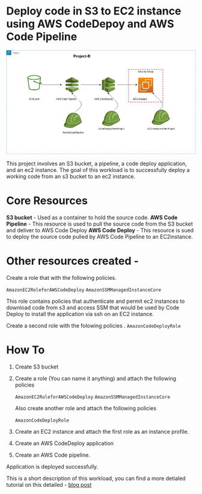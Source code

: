 # Deploy code in S3 to EC2 instance using AWS CodeDepoy and AWS Code Pipeline

![Deploy code in S3 to EC2 instance using AWS CodeDepoy and AWS Code Pipeline](https://github.com/blackxavier/code-deploy-test/blob/main/code-deploy.jpg "Deploy code in S3 to EC2 instance using AWS CodeDepoy and AWS Code Pipeline")

This project involves an S3 bucket, a pipeline, a code deploy application, and an ec2 instance. The goal of this workload is to successfully deploy a working code from an s3 bucket to an ec2 instance. 

# Core Resources 
 __S3 bucket__ - Used as a container to hold the source code. 
 __AWS Code Pipeline__ - This resource is used to pull the source code from the S3 bucket and deliver to AWS Code Deploy
 __AWS Code Deploy__ - This resource is sued to deploy the source code pulled by AWS Code Pipeline to an EC2instance. 

# Other resources created - 

Create a role that with the following policies.

``` AmazonEC2RoleforAWSCodeDeploy ```
``` AmazonSSMManagedInstanceCore ```

 This role contains policies that authenticate and permit ec2 instances to download code from s3 and access SSM that would be used by Code Deploy to install the application via ssh on an EC2 instance. 

Create a second role with the folowing policies . 
```` AmazonCodeDeployRole ````



# How To

1. Create S3 bucket
 2. Create a role (You can name it anything) and attach the following policies

     ```` AmazonEC2RoleforAWSCodeDeploy ````
        ```` AmazonSSMManagedInstanceCore ````

    Also create another role and attach the following policies

      ```` AmazonCodeDeployRole ````
3. Create an EC2 instance and attach the first role as an instance profile. 

4. Create an AWS CodeDeploy application
5. Create an AWS Code pipeline. 

Application is deployed successfully. 

 This is a short description of this workload,  you can find a more detialed tutorial on this detailed - [blog post](https://medium.com/@GeorgeBaidooJr/ci-cd-pipeline-deploy-a-simple-application-to-an-aws-ec2-instance-via-codedeploy-9fe0fb8f7130 )



